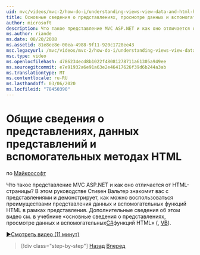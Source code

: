 ```yaml
---
uid: mvc/videos/mvc-2/how-do-i/understanding-views-view-data-and-html-helpers
title: Основные сведения о представлениях, просмотре данных и вспомогательных функции HTML | Документация Майкрософт
author: microsoft
description: Что такое представление MVC ASP.NET и как оно отличается от HTML-страницы? В этом руководстве Стивен Вальтер знакомит вас с представлениями и демонстрирует, как можно выполнить t...
ms.author: riande
ms.date: 08/20/2008
ms.assetid: 81e8ee8e-00ea-4988-9f11-920c1728ee43
msc.legacyurl: /mvc/videos/mvc-2/how-do-i/understanding-views-view-data-and-html-helpers
msc.type: video
ms.openlocfilehash: 4786234ecd8b1022f48081278711a61305a949ee
ms.sourcegitcommit: e7e91932a6e91a63e2e46417626f39d6b244a3ab
ms.translationtype: MT
ms.contentlocale: ru-RU
ms.lasthandoff: 03/06/2020
ms.locfileid: "78450390"
---
```

# <a name="understanding-views-view-data-and-html-helpers"></a>Общие сведения о представлениях, данных представлений и вспомогательных методах HTML

по [Майкрософт](https://github.com/microsoft)

Что такое представление MVC ASP.NET и как оно отличается от HTML-страницы? В этом руководстве Стивен Вальтер знакомит вас с представлениями и демонстрирует, как можно воспользоваться преимуществами представления данных и вспомогательных функций HTML в рамках представления. Дополнительные сведения об этом видео см. в учебнике «основные сведения о представлениях, просмотре данных и вспомогательных[C#](../../../overview/older-versions-1/views/asp-net-mvc-views-overview-cs.md)функций HTML» (, [VB](../../../overview/older-versions-1/views/asp-net-mvc-views-overview-vb.md)).

[&#9654;Смотреть видео (11 минут)](https://channel9.msdn.com/Blogs/ASP-NET-Site-Videos/understanding-views-view-data-and-html-helpers)

> [!div class="step-by-step"]
> [Назад](understanding-controllers-controller-actions-and-action-results.md)
> [Вперед](an-introduction-to-url-routing.md)

